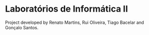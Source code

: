 # Laboratórios de Informática II

Project developed by Renato Martins, Rui Oliveira, Tiago Bacelar and Gonçalo Santos.
